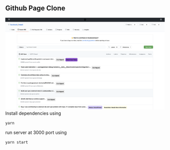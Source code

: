 ## Github Page Clone 
![home](public/home.png)
Install dependencies using

```
yarn
```
run server at 3000 port using 
```
yarn start
```
